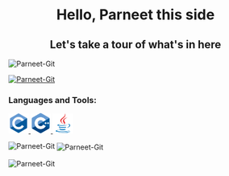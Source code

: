 <h1 align="center">Hello, Parneet this side</h1>
<h2 align="center">Let's take a tour of what's in here</h2>
<p align="left"> <img src="https://komarev.com/ghpvc/?username=Parneet-Git&label=Profile%20views&color=0e75b6&style=flat" alt="Parneet-Git" /> </p>

<p align="left"> <a href="https://github.com/ryo-ma/github-profile-trophy"><img src="https://github-profile-trophy.vercel.app/?username=Parneet-Git" alt="Parneet-Git" /></a> </p>


<h3 align="left">Languages and Tools:</h3>
<p align="left"> <a href="https://www.cprogramming.com/" target="_blank"> <img src="https://raw.githubusercontent.com/devicons/devicon/master/icons/c/c-original.svg" alt="c" width="40" height="40"/> </a> <a href="https://www.w3schools.com/cpp/" target="_blank"> <img src="https://raw.githubusercontent.com/devicons/devicon/master/icons/cplusplus/cplusplus-original.svg" alt="cplusplus" width="40" height="40"/> </a> <a href="https://www.java.com" target="_blank"> <img src="https://raw.githubusercontent.com/devicons/devicon/master/icons/java/java-original.svg" alt="java" width="40" height="40"/> </a>  </p>

<p><img align="left" src="https://github-readme-stats.vercel.app/api/top-langs?username=Parneet-Git&show_icons=true&locale=en&layout=compact" alt="Parneet-Git" /></p>

<p>&nbsp;<img align="center" src="https://github-readme-stats.vercel.app/api?username=Parneet-Git&show_icons=true&locale=en" alt="Parneet-Git" /></p>

<p><img align="center" src="https://github-readme-streak-stats.herokuapp.com/?user=Parneet-Git&" alt="Parneet-Git" /></p>
